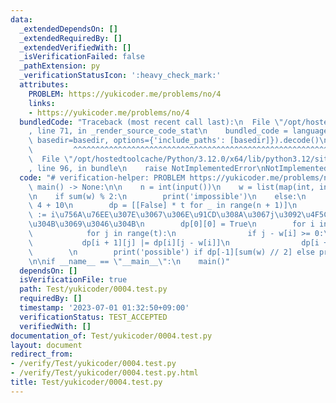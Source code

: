 ```yaml
---
data:
  _extendedDependsOn: []
  _extendedRequiredBy: []
  _extendedVerifiedWith: []
  _isVerificationFailed: false
  _pathExtension: py
  _verificationStatusIcon: ':heavy_check_mark:'
  attributes:
    PROBLEM: https://yukicoder.me/problems/no/4
    links:
    - https://yukicoder.me/problems/no/4
  bundledCode: "Traceback (most recent call last):\n  File \"/opt/hostedtoolcache/Python/3.12.0/x64/lib/python3.12/site-packages/onlinejudge_verify/documentation/build.py\"\
    , line 71, in _render_source_code_stat\n    bundled_code = language.bundle(stat.path,\
    \ basedir=basedir, options={'include_paths': [basedir]}).decode()\n          \
    \         ^^^^^^^^^^^^^^^^^^^^^^^^^^^^^^^^^^^^^^^^^^^^^^^^^^^^^^^^^^^^^^^^^^^^^^^^^^^^^^^^^\n\
    \  File \"/opt/hostedtoolcache/Python/3.12.0/x64/lib/python3.12/site-packages/onlinejudge_verify/languages/python.py\"\
    , line 96, in bundle\n    raise NotImplementedError\nNotImplementedError\n"
  code: "# verification-helper: PROBLEM https://yukicoder.me/problems/no/4\n\ndef\
    \ main() -> None:\n\n    n = int(input())\n    w = list(map(int, input().split()))\n\
    \n    if sum(w) % 2:\n        print('impossible')\n    else:\n        t = 10 **\
    \ 4 + 10\n        dp = [[False] * t for _ in range(n + 1)]\n        # dp[i][j]\
    \ := i\u756A\u76EE\u307E\u3067\u306E\u91CD\u308A\u3067j\u3092\u4F5C\u308C\u308B\
    \u304B\u3069\u3046\u304B\n        dp[0][0] = True\n        for i in range(n):\n\
    \            for j in range(t):\n                if j - w[i] >= 0:\n         \
    \           dp[i + 1][j] |= dp[i][j - w[i]]\n                dp[i + 1][j] |= dp[i][j]\n\
    \        \n        print('possible') if dp[-1][sum(w) // 2] else print('impossible')\n\
    \n\nif __name__ == \"__main__\":\n    main()"
  dependsOn: []
  isVerificationFile: true
  path: Test/yukicoder/0004.test.py
  requiredBy: []
  timestamp: '2023-07-01 01:32:50+09:00'
  verificationStatus: TEST_ACCEPTED
  verifiedWith: []
documentation_of: Test/yukicoder/0004.test.py
layout: document
redirect_from:
- /verify/Test/yukicoder/0004.test.py
- /verify/Test/yukicoder/0004.test.py.html
title: Test/yukicoder/0004.test.py
---
```

